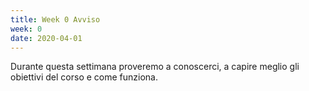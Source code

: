 ```yaml
---
title: Week 0 Avviso
week: 0
date: 2020-04-01
---
```


Durante questa settimana proveremo a conoscerci, a capire meglio gli obiettivi del corso e come funziona. 
